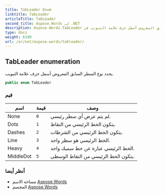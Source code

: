 ```yaml
---
title: TabLeader Enum
linktitle: TabLeader
articleTitle: TabLeader
second_title: Aspose.Words لـ .NET
description: Aspose.Words.TabLeader تعداد. يحدد نوع السطر السابق المعروض أسفل حرف علامة التبويب في C#.
type: docs
weight: 6190
url: /ar/net/aspose.words/tableader/
---
```

## TabLeader enumeration

يحدد نوع السطر السابق المعروض أسفل حرف علامة التبويب.

```csharp
public enum TabLeader
```

### قيم

| اسم | قيمة | وصف |
| --- | --- | --- |
| None | `0` | لم يتم عرض أي سطر رئيسي. |
| Dots | `1` | يتكون الخط الرئيسي من النقاط. |
| Dashes | `2` | يتكون الخط الرئيسي من الشرطات. |
| Line | `3` | الخط الرئيسي هو سطر واحد. |
| Heavy | `4` | الخط الرئيسي عبارة عن خط سميك واحد. |
| MiddleDot | `5` | يتكون الخط الرئيسي من النقاط الوسطى. |

### أنظر أيضا

* مساحة الاسم [Aspose.Words](../../aspose.words/)
* المجسم [Aspose.Words](../../)
